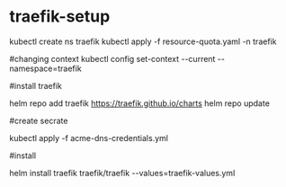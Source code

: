 # traefik-setup

kubectl create ns traefik
kubectl apply -f resource-quota.yaml -n traefik

#changing context
kubectl config set-context --current --namespace=traefik

#install traefik 

helm repo add traefik https://traefik.github.io/charts
helm repo update

#create secrate 

kubectl apply -f acme-dns-credentials.yml

#install

helm install traefik traefik/traefik --values=traefik-values.yml
